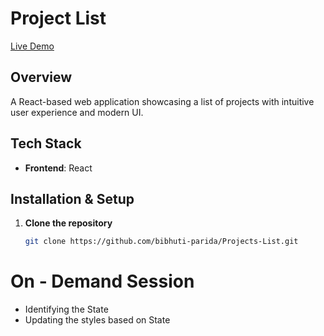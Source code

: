 # Project List

[Live Demo](https://projectlst.ccbp.tech/)

## Overview
A React-based web application showcasing a list of projects with intuitive user experience and modern UI.

## Tech Stack
- **Frontend**: React

## Installation & Setup

1. **Clone the repository**

   ```bash
   git clone https://github.com/bibhuti-parida/Projects-List.git

# On - Demand Session

- Identifying the State
- Updating the styles based on State
